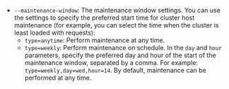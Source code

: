 * `--maintenance-window`: The maintenance window settings. You can use the settings to specify the preferred start time for cluster host maintenance (for example, you can select the time when the cluster is least loaded with requests):
    * `type=anytime`: Perform maintenance at any time.
    * `type=weekly`: Perform maintenance on schedule. In the `day` and `hour` parameters, specify the preferred day and hour of the start of the maintenance window, separated by a comma. For example: `type=weekly,day=wed,hour=14`.
By default, maintenance can be performed at any time.

